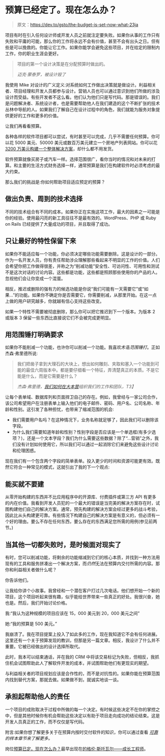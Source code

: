 # 预算已经定了。现在怎么办？

> 原文：<https://dev.to/gsto/the-budget-is-set-now-what-23ja>

项目有时在引入任何设计师或开发人员之前就注定要失败。如果你从事的工作只有失败和平庸的可能，那么你的工作将永远不会有价值，甚至不会有出头之日。但有些是可以挽救的。你能让它工作。如果你能学会避免这些项目，并在给定的限制内工作，你的职业生涯会更好。

> 项目的第一个设计决策是在分配预算时做出的。
> 
> <cite>迈克·蒙泰罗，被设计毁了</cite>

我使用 Mike 对设计的广义定义:对系统如何工作做出决策就是做设计。利益相关者、项目经理和开发人员都参与设计。营销人员也可以通过意识到他们所做的涉及设计而受益。有些开发者不这么看。他们认为他们只是写代码。那是错误的。我们是问题解决者、系统设计者，也是需要帮助他人在我们建造的这个不断扩张的技术丛林中导航的人。如果我们了解自己在设计过程中的角色，我们就能为服务对象提供更好的工作和更多的价值。

让我们再看看预算。

各种各样的软件项目都可以尝试，有时甚至可以完成，几乎不需要任何预算。你可以花 5000 美元、50000 美元或数百万美元建立一个房地产列表网站。你可以花[3200 万美元构建一个整体解决方案](https://www.theregister.co.uk/2019/04/23/hertz_accenture_lawsuit/)，却什么都不用发货。

软件预算就像买房子或汽车一样。选择范围很广，看你当时的情况和对未来的打算。和主要的生活方式财务选择一样，通常预算是我们在构建软件时必须考虑的最大约束。

那么我们的挑战是:你如何帮助项目适应预定的预算？

## 做出负责、周到的技术选择

不同的技术组合有不同的成本。如果你正在实施这项工作，最大的因素之一可能是你的经验。使用最闪亮的新工具往往不是最有效的。WordPress、PHP 或 Ruby on Rails 已经提供了大量成功的项目，并且取得了成功。

## 只让最好的特性保留下来

如果你不能适应每一个功能，你必须决定哪些功能需要删除。这是设计的一部分。作为一名开发人员，你有责任帮助涉众理解那些看起来不明显的工作的价值。人们会希望你把工作做得很差，并称之为“削减功能”安全性、可访问性、可用性和测试不是这次对话的讨论内容。这些都是功能，这些都是照顾那些使用你的产品的人。忽视他们会让你变成一个混蛋。

相反，推迟或删除的强有力的候选功能是你说“我们可能有一天需要它”或“如果…”的功能。如果你不确定你是否需要它，你需要削减，从那里开始。在这一点上做的用户研究越多，你就越有信心支持这些改变。

如果一个特性不需要被彻底删除，那么你可以把它推迟到下一个版本。为版本 2 或版本 3 保留一些东西比直接说它们不会被完成更明显。

## 用范围锤打明确要求

如果你不能削减一个功能，也许你可以削减一个功能。我喜欢术语*范围锤打*。正如杰森·弗里德所说:

> 我们把凿子拿到大理石的大块上，想出如何雕刻、夹取和塞入一个功能到可能的最佳六周版本中。都是要仔细看一个特征，弄清楚真正的本质。不是它能是什么，而是它需要是什么？
> 
> <cite>杰森·弗里德，[我们如何在大本营](https://m.signalvnoise.com/how-we-structure-our-work-and-teams-at-basecamp/)组织我们的工作和团队，T3】</cite>

让每个表单域、数据库列和页面捍卫自己的存在。例如，我曾经与一家公司合作，该公司希望用户在注册表单上输入他们的电子邮件、密码、用户名、公司名称、年龄和性别。这引发了各种担忧，也带来了缩减范围的机会:

*   我们需要用户名吗？在这种情况下，业务名称就足够了，因此我们可以删除该字段。
*   为什么我们需要知道年龄和性别？性别字段是否应该是一个单选框(有多少选项？)，还是一个文本字段？我们为什么需要这些数据？除了“…营销”之外，我们没有计划如何使用它，所以我们可以通过一起消除它们来避免这些设计讨论和伦理困惑。

现在我们有一个包含两个字段的简单表单。投入更少的时间和资源可能更有效。既然它符合一种常见的模式，这就引出了我的下一个观点:

## 能买就不要建

从零开始构建的东西并不比应用程序中的开源库、付费插件或第三方 API 有更多的内在价值。我看到开发人员犯的一个最大的错误是当完美的解决方案存在时，试图构建他们自己的解决方案。通常，预先构建的解决方案会经过更多的战斗考验，因此比从头构建更可靠。有些情况下构建自己的解决方案是有意义的，但必须有一个好的理由。要么不存在任何东西，要么存在的东西满足您所需的用例(参见前两节。)

## 当其他一切都失败时，是时候面对现实了

有时，您可以削减功能，将剩余的功能缩减到它们的核心本质，并找到一种方法用现有的工具和服务拼凑出一个解决方案，而*仍然*无法在预算内交付所需的内容。那你和利益相关者做什么呢？

你告诉他们。

让我给你讲个小故事。我曾经和一个潜在客户打过几次电话。他们想开始一个新的项目，这个项目听起来很有趣，似乎能给世界带来一些真正的好处。我很兴奋，她也是。然后，我们开始讨论价格。

我:“我认为这种规模的项目应该在 15，000 美元到 20，000 美元之间”

她:“我的预算是 500 美元。”

我崩溃了。我在项目提案上投入了如此多的工作，现在我知道它不会有任何进展。这里还有一个关于预算发现的教训，但那是另一篇文章。相反，我设计了什么并不重要。它被已经做出的设计选择所取代。

此时，我本可以结束通话，并在我的 CRM 中将该交易标记为失败，但相反，我抓住机会试图帮助此人了解软件开发的成本，并试图帮助他们有更现实的期望。

与利益相关者的项目规划应该是合作性的，而不是对抗性的。如果你能在预算范围内找到替代方案，那就去做。如果做不到，就诚实地谈一谈。

## 承担起帮助他人的责任

一个项目的成败取决于过程中所做的每一个决定。有时候这些决定不在你的掌控之中，但是其他时候你有机会帮助这些决定以有助于项目走向成功的结论结束。这是开发人员真正的工作，而不仅仅是写代码。

附言:如果你想了解更多关于在预算内按时交付软件的知识，你可以通过查看 *[可靠](https://glennstovall.com/dependable/)的样本章节来了解更多。*

岗位[预算已定。现在怎么办？](https://glennstovall.com/budget-constraints/)最早出现在[的格伦·斯托瓦尔——成长工程师](https://glennstovall.com)。